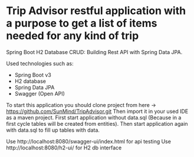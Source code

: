 # Trip Advisor restful application with a purpose to get a list of items needed for any kind of trip 


Spring Boot H2 Database CRUD: Building Rest API with Spring Data JPA.

Used technologies such as:
- Spring Boot v3
- H2 database
- Spring Data JPA
- Swagger (Open API)

To start this application you should clone project from here -> https://github.com/SunMind/TripAdvisor.git 
Then import it in your used IDE as a maven project.
First start application without data.sql (Because in a first cycle tables will be created from entities).
Then start application again with data.sql to fill up tables with data.

Use http://localhost:8080/swagger-ui/index.html for api testing
Use http://localhost:8080/h2-ui/ for H2 db interface
